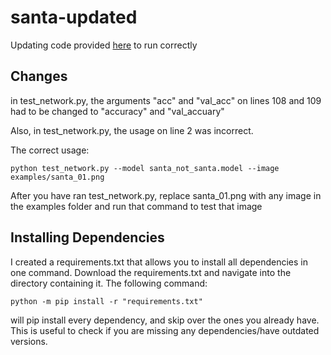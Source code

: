 # santa-updated
Updating code provided [here](https://www.pyimagesearch.com/2017/12/11/image-classification-with-keras-and-deep-learning/) to run correctly

## Changes

in test_network.py, the arguments "acc" and "val_acc" on lines 108 and 109 had to be changed to "accuracy" and "val_accuary"

Also, in test_network.py, the usage on line 2 was incorrect. 

The correct usage:  
  
```python test_network.py --model santa_not_santa.model --image examples/santa_01.png```  
  
After you have ran test_network.py, replace santa_01.png with any image in the examples folder and run that command to test that image 


## Installing Dependencies 
I created a requirements.txt that allows you to install all dependencies in one command. 
Download the requirements.txt and navigate into the directory containing it. The following command:  
  
```python -m pip install -r "requirements.txt"```  
  
will pip install every dependency, and skip over the ones you already have. This is useful to check if you are missing any dependencies/have outdated versions. 
